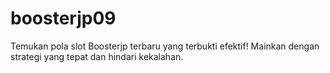 # boosterjp09
Temukan pola slot Boosterjp terbaru yang terbukti efektif! Mainkan dengan strategi yang tepat dan hindari kekalahan.
